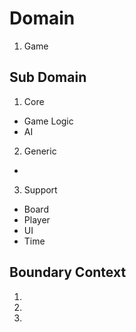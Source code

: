 # Domain
1. Game

## Sub Domain
1. Core
- Game Logic
- AI

2. Generic
- 

3. Support
- Board
- Player
- UI
- Time

## Boundary Context
1. 
2. 
3. 